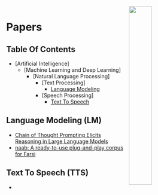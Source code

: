 <img src="https://github.com/IKJ1992/Shelf/blob/master/images/logo.PNG" width="35%" height="35%" align="right" />

# Papers

## Table Of Contents
- [Artificial Intelligence]
  - [Machine Learning and Deep Learning]
    - [Natural Language Processing]
      - [Text Processing]
        - [Language Modeling](#language-modeling-lm)
      - [Speech Processing]
        - [Text To Speech](#text-to-speech-tts)
      
    



## Language Modeling (LM)
- [Chain of Thought Prompting Elicits Reasoning in Large Language Models](../resources/Chain%20of%20Thought%20Prompting%20Elicits%20Reasoning%20in%20Large%20Language%20Models.pdf)
- [naab: A ready-to-use plug-and-play corpus for Farsi](../resources/naab%20A%20ready-to-use%20plug-and-play%20corpus%20for%20Farsi.pdf)
## Text To Speech (TTS)
- 
